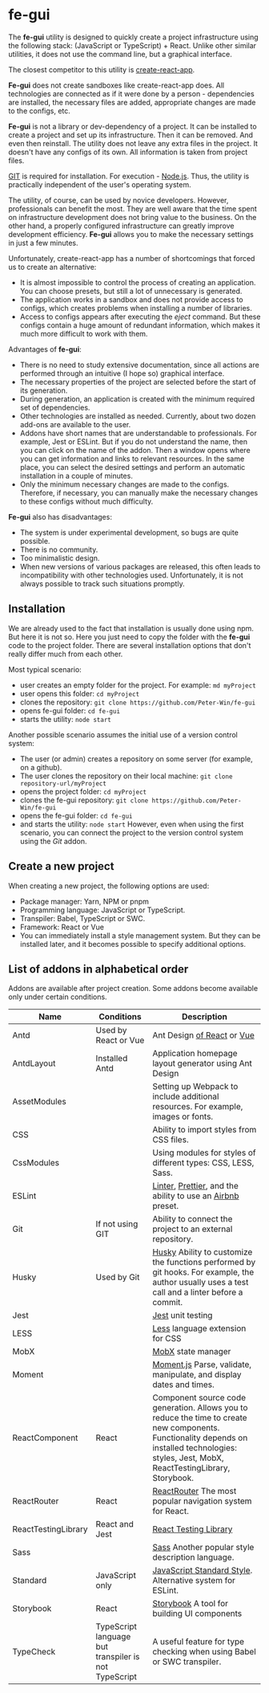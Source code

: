 # fe-gui

The **fe-gui** utility is designed to quickly create a project infrastructure using the following stack: (JavaScript or TypeScript) + React.
Unlike other similar utilities, it does not use the command line, but a graphical interface.

The closest competitor to this utility is [create-react-app](https://create-react-app.dev/).

**Fe-gui** does not create sandboxes like create-react-app does. All technologies are connected as if it were done by a person - dependencies are installed, the necessary files are added, appropriate changes are made to the configs, etc.

**Fe-gui** is not a library or dev-dependency of a project. It can be installed to create a project and set up its infrastructure. Then it can be removed. And even then reinstall. The utility does not leave any extra files in the project. It doesn't have any configs of its own. All information is taken from project files.

[GIT](https://git-scm.com/) is required for installation. For execution - [Node.js](https://nodejs.org). Thus, the utility is practically independent of the user's operating system.

The utility, of course, can be used by novice developers. However, professionals can benefit the most. They are well aware that the time spent on infrastructure development does not bring value to the business. On the other hand, a properly configured infrastructure can greatly improve development efficiency. **Fe-gui** allows you to make the necessary settings in just a few minutes.

Unfortunately, create-react-app has a number of shortcomings that forced us to create an alternative:
* It is almost impossible to control the process of creating an application. You can choose presets, but still a lot of unnecessary is generated.
* The application works in a sandbox and does not provide access to configs, which creates problems when installing a number of libraries.
* Access to configs appears after executing the *eject* command. But these configs contain a huge amount of redundant information, which makes it much more difficult to work with them.

Advantages of **fe-gui**:
* There is no need to study extensive documentation, since all actions are performed through an intuitive (I hope so) graphical interface.
* The necessary properties of the project are selected before the start of its generation.
* During generation, an application is created with the minimum required set of dependencies.
* Other technologies are installed as needed. Currently, about two dozen add-ons are available to the user.
* Addons have short names that are understandable to professionals. For example, Jest or ESLint. But if you do not understand the name, then you can click on the name of the addon. Then a window opens where you can get information and links to relevant resources. In the same place, you can select the desired settings and perform an automatic installation in a couple of minutes.
* Only the minimum necessary changes are made to the configs. Therefore, if necessary, you can manually make the necessary changes to these configs without much difficulty.

**Fe-gui** also has disadvantages:
* The system is under experimental development, so bugs are quite possible.
* There is no community.
* Too minimalistic design.
* When new versions of various packages are released, this often leads to incompatibility with other technologies used. Unfortunately, it is not always possible to track such situations promptly.


## Installation
We are already used to the fact that installation is usually done using npm. But here it is not so. Here you just need to copy the folder with the **fe-gui** code to the project folder.
There are several installation options that don't really differ much from each other.

Most typical scenario:
* user creates an empty folder for the project. For example: `md myProject`
* user opens this folder: `cd myProject`
* clones the repository: `git clone https://github.com/Peter-Win/fe-gui`
* opens fe-gui folder: `cd fe-gui`
* starts the utility: `node start`

Another possible scenario assumes the initial use of a version control system:
* The user (or admin) creates a repository on some server (for example, on a github).
* The user clones the repository on their local machine: `git clone repository-url/myProject`
* opens the project folder: `cd myProject`
* clones the fe-gui repository: `git clone https://github.com/Peter-Win/fe-gui`
* opens the fe-gui folder: `cd fe-gui`
* and starts the utility: `node start`
However, even when using the first scenario, you can connect the project to the version control system using the *Git* addon.

## Create a new project
When creating a new project, the following options are used:
* Package manager: Yarn, NPM or pnpm
* Programming language: JavaScript or TypeScript.
* Transpiler: Babel, TypeScript or SWC.
* Framework: React or Vue
* You can immediately install a style management system. But they can be installed later, and it becomes possible to specify additional options.

##  List of addons in alphabetical order
Addons are available after project creation.
Some addons become available only under certain conditions.

| Name | Conditions | Description |
|------|------------|-------------|
| Antd | Used by React or Vue | Ant Design [of React](https://ant.design/docs/react/introduce) or [Vue](https://antdv.com) |
| AntdLayout | Installed Antd | Application homepage layout generator using Ant Design |
| AssetModules |  | Setting up Webpack to include additional resources. For example, images or fonts. |
| CSS | | Ability to import styles from CSS files. |
| CssModules |  | Using modules for styles of different types: CSS, LESS, Sass. |
| ESLint |  | [Linter](https://eslint.org/), [Prettier](https://prettier.io/), and the ability to use an [Airbnb](https://www.npmjs.com/package/eslint-config-airbnb) preset. |
| Git | If not using GIT | Ability to connect the project to an external repository. |
| Husky | Used by Git | [Husky](https://typicode.github.io/husky/#/) Ability to customize the functions performed by git hooks. For example, the author usually uses a test call and a linter before a commit. |
| Jest | | [Jest](https://jestjs.io/) unit testing |
| LESS | | [Less](https://lesscss.org/) language extension for CSS |
| MobX | | [MobX](https://mobx.js.org/) state manager |
| Moment | | [Moment.js](https://momentjs.com/) Parse, validate, manipulate, and display dates and times. |
| ReactComponent | React | Component source code generation. Allows you to reduce the time to create new components. Functionality depends on installed technologies: styles, Jest, MobX, ReactTestingLibrary, Storybook. |
| ReactRouter | React | [ReactRouter](https://reactrouter.com/) The most popular navigation system for React. |
| ReactTestingLibrary | React and Jest | [React Testing Library](https://testing-library.com/docs/react-testing-library/intro) |
| Sass | | [Sass](https://sass-lang.com/) Another popular style description language. |
| Standard | JavaScript only | [JavaScript Standard Style](https://standardjs.com/). Alternative system for ESLint. |
| Storybook | React | [Storybook](https://storybook.js.org/) A tool for building UI components |
| TypeCheck | TypeScript language but transpiler is not TypeScript | A useful feature for type checking when using Babel or SWC transpiler. |
